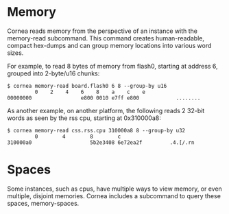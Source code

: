 # Memory

Cornea reads memory from the perspective of an instance with
the memory-read subcommand. This command creates human-readable,
compact hex-dumps and can group memory locations into various word
sizes.

For example, to read 8 bytes of memory from flash0, starting at
address 6, grouped into 2-byte/u16 chunks:
```
$ cornea memory-read board.flash0 6 8 --group-by u16
         0    2    4    6    8    a    c    e
00000000                e800 0010 e7ff e800            ........
```

As another example, on another platform, the following reads 2
32-bit words as seen by the rss cpu, starting at 0x310000a8:

```
$ cornea memory-read css.rss.cpu 310000a8 8 --group-by u32
         0        4        8        c
310000a0                   5b2e3408 6e72ea2f         .4.[/.rn
```

# Spaces

Some instances, such as cpus, have multiple ways to view memory,
or even multiple, disjoint memories.
Cornea includes a subcommand to query these spaces, memory-spaces.
